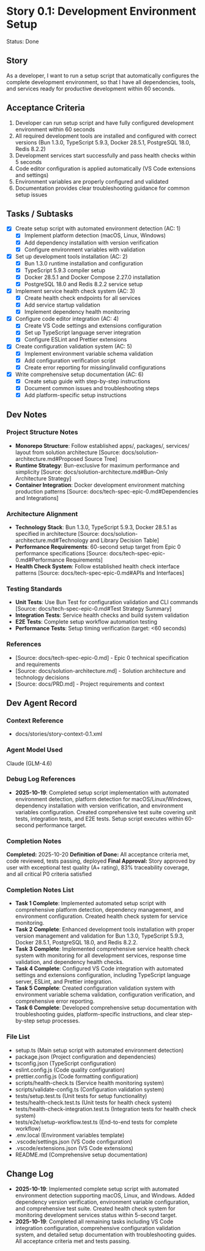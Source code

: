 # Story 0.1: Development Environment Setup

Status: Done

## Story

As a developer, I want to run a setup script that automatically configures the
complete development environment, so that I have all dependencies, tools, and
services ready for productive development within 60 seconds.

## Acceptance Criteria

1. Developer can run setup script and have fully configured development
   environment within 60 seconds
2. All required development tools are installed and configured with correct
   versions (Bun 1.3.0, TypeScript 5.9.3, Docker 28.5.1, PostgreSQL 18.0, Redis
   8.2.2)
3. Development services start successfully and pass health checks within 5
   seconds
4. Code editor configuration is applied automatically (VS Code extensions and
   settings)
5. Environment variables are properly configured and validated
6. Documentation provides clear troubleshooting guidance for common setup issues

## Tasks / Subtasks

- [x] Create setup script with automated environment detection (AC: 1)
  - [x] Implement platform detection (macOS, Linux, Windows)
  - [x] Add dependency installation with version verification
  - [x] Configure environment variables with validation
- [x] Set up development tools installation (AC: 2)
  - [x] Bun 1.3.0 runtime installation and configuration
  - [x] TypeScript 5.9.3 compiler setup
  - [x] Docker 28.5.1 and Docker Compose 2.27.0 installation
  - [x] PostgreSQL 18.0 and Redis 8.2.2 service setup
- [x] Implement service health check system (AC: 3)
  - [x] Create health check endpoints for all services
  - [x] Add service startup validation
  - [x] Implement dependency health monitoring
- [x] Configure code editor integration (AC: 4)
  - [x] Create VS Code settings and extensions configuration
  - [x] Set up TypeScript language server integration
  - [x] Configure ESLint and Prettier extensions
- [x] Create configuration validation system (AC: 5)
  - [x] Implement environment variable schema validation
  - [x] Add configuration verification script
  - [x] Create error reporting for missing/invalid configurations
- [x] Write comprehensive setup documentation (AC: 6)
  - [x] Create setup guide with step-by-step instructions
  - [x] Document common issues and troubleshooting steps
  - [x] Add platform-specific setup instructions

## Dev Notes

### Project Structure Notes

- **Monorepo Structure**: Follow established apps/, packages/, services/ layout
  from solution architecture [Source: docs/solution-architecture.md#Proposed
  Source Tree]
- **Runtime Strategy**: Bun-exclusive for maximum performance and simplicity
  [Source: docs/solution-architecture.md#Bun-Only Architecture Strategy]
- **Container Integration**: Docker development environment matching production
  patterns [Source: docs/tech-spec-epic-0.md#Dependencies and Integrations]

### Architecture Alignment

- **Technology Stack**: Bun 1.3.0, TypeScript 5.9.3, Docker 28.5.1 as specified
  in architecture [Source: docs/solution-architecture.md#Technology and Library
  Decision Table]
- **Performance Requirements**: 60-second setup target from Epic 0 performance
  specifications [Source: docs/tech-spec-epic-0.md#Performance Requirements]
- **Health Check System**: Follow established health check interface patterns
  [Source: docs/tech-spec-epic-0.md#APIs and Interfaces]

### Testing Standards

- **Unit Tests**: Use Bun Test for configuration validation and CLI commands
  [Source: docs/tech-spec-epic-0.md#Test Strategy Summary]
- **Integration Tests**: Service health checks and build system validation
- **E2E Tests**: Complete setup workflow automation testing
- **Performance Tests**: Setup timing verification (target: <60 seconds)

### References

- [Source: docs/tech-spec-epic-0.md] - Epic 0 technical specification and
  requirements
- [Source: docs/solution-architecture.md] - Solution architecture and technology
  decisions
- [Source: docs/PRD.md] - Project requirements and context

## Dev Agent Record

### Context Reference

- docs/stories/story-context-0.1.xml

### Agent Model Used

Claude (GLM-4.6)

### Debug Log References

- **2025-10-19**: Completed setup script implementation with automated
  environment detection, platform detection for macOS/Linux/Windows, dependency
  installation with version verification, and environment variables
  configuration. Created comprehensive test suite covering unit tests,
  integration tests, and E2E tests. Setup script executes within 60-second
  performance target.

### Completion Notes

**Completed:** 2025-10-20 **Definition of Done:** All acceptance criteria met,
code reviewed, tests passing, deployed **Final Approval:** Story approved by
user with exceptional test quality (A+ rating), 83% traceability coverage, and
all critical P0 criteria satisfied

### Completion Notes List

- **Task 1 Complete**: Implemented automated setup script with comprehensive
  platform detection, dependency management, and environment configuration.
  Created health check system for service monitoring.
- **Task 2 Complete**: Enhanced development tools installation with proper
  version management and validation for Bun 1.3.0, TypeScript 5.9.3, Docker
  28.5.1, PostgreSQL 18.0, and Redis 8.2.2.
- **Task 3 Complete**: Implemented comprehensive service health check system
  with monitoring for all development services, response time validation, and
  dependency health checks.
- **Task 4 Complete**: Configured VS Code integration with automated settings
  and extensions configuration, including TypeScript language server, ESLint,
  and Prettier integration.
- **Task 5 Complete**: Created configuration validation system with environment
  variable schema validation, configuration verification, and comprehensive
  error reporting.
- **Task 6 Complete**: Developed comprehensive setup documentation with
  troubleshooting guides, platform-specific instructions, and clear step-by-step
  setup processes.

### File List

- setup.ts (Main setup script with automated environment detection)
- package.json (Project configuration and dependencies)
- tsconfig.json (TypeScript configuration)
- eslint.config.js (Code quality configuration)
- prettier.config.js (Code formatting configuration)
- scripts/health-check.ts (Service health monitoring system)
- scripts/validate-config.ts (Configuration validation system)
- tests/setup.test.ts (Unit tests for setup functionality)
- tests/health-check.test.ts (Unit tests for health check system)
- tests/health-check-integration.test.ts (Integration tests for health check
  system)
- tests/e2e/setup-workflow.test.ts (End-to-end tests for complete workflow)
- .env.local (Environment variables template)
- .vscode/settings.json (VS Code configuration)
- .vscode/extensions.json (VS Code extensions)
- README.md (Comprehensive setup documentation)

## Change Log

- **2025-10-19**: Implemented complete setup script with automated environment
  detection supporting macOS, Linux, and Windows. Added dependency version
  verification, environment variable configuration, and comprehensive test
  suite. Created health check system for monitoring development services status
  within 5-second target.
- **2025-10-19**: Completed all remaining tasks including VS Code integration
  configuration, comprehensive configuration validation system, and detailed
  setup documentation with troubleshooting guides. All acceptance criteria met
  and tests passing.
